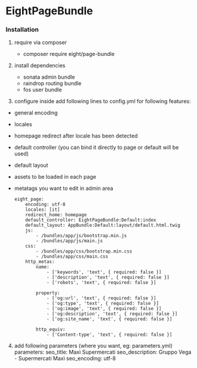 # EightPageBundle

### Installation

1. require via composer
    - composer require eight/page-bundle


2. install dependencies
    - sonata admin bundle
    - raindrop routing bundle
    - fos user bundle

3. configure
inside  add following lines to config.yml for following features:
  - general encoding
  - locales
  - homepage redirect after locale has been detected
  - default controller (you can bind it directly to page or default will be used)
  - default layout
  - assets to be loaded in each page
  - metatags you want to edit in admin area
        
        eight_page:
            encoding: utf-8
            locales: [it]
            redirect_home: homepage
            default_controller: EightPageBundle:Default:index
            default_layout: AppBundle:Default:layout/default.html.twig
            js:
                - /bundles/app/js/bootstrap.min.js
                - /bundles/app/js/main.js
            css:
                - /bundles/app/css/bootstrap.min.css
                - /bundles/app/css/main.css
            http_metas:
                name:
                    - ['keywords', 'text', { required: false }]
                    - ['description', 'text', { required: false }]
                    - ['robots', 'text', { required: false }]
        
                property:
                    - ['og:url', 'text', { required: false }]
                    - ['og:type', 'text', { required: false }]
                    - ['og:image', 'text', { required: false }]
                    - ['og:description', 'text', { required: false }]
                    - ['og:site_name', 'text', { required: false }]
        
                http_equiv:
                    - ['Content-type', 'text', { required: false }]


4. add following parameters (where you want, eg: parameters.yml)
parameters:
    seo_title: Maxì Supermercati
    seo_description: Gruppo Vega - Supermercati Maxì
    seo_encoding: utf-8
